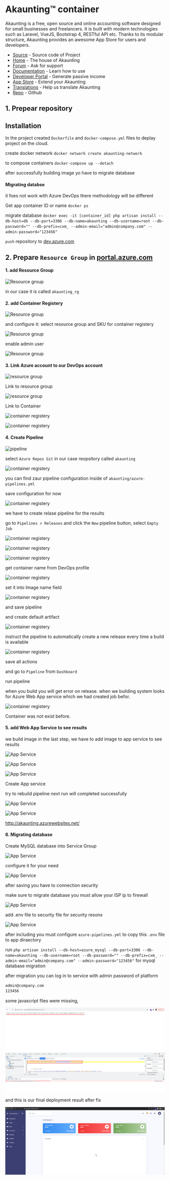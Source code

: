 ﻿# Akaunting™ container

Akaunting is a free, open source and online accounting software designed for small businesses and freelancers. It is built with modern technologies such as Laravel, VueJS, Bootstrap 4, RESTful API etc. Thanks to its modular structure, Akaunting provides an awesome App Store for users and developers.
* [Source](https://github.com/akaunting/akaunting) - Source code of Project
* [Home](https://akaunting.com) - The house of Akaunting
* [Forum](https://akaunting.com/forum) - Ask for support
* [Documentation](https://akaunting.com/docs) - Learn how to use
* [Developer Portal](https://developer.akaunting.com) - Generate passive income
* [App Store](https://akaunting.com/apps) - Extend your Akaunting
* [Translations](https://crowdin.com/project/akaunting) - Help us translate Akaunting
* [Repo](https://github.com/akaunting/akaunting) - Github  

## 1. Prepear repository
## Installation

In the project created ```Dockerfile``` and ```docker-compose.yml``` files to deplay project on the cloud.

create docker network
```docker network create akaunting-network```

to compose containers
```docker-compose up --detach```

after successfully building image yo have to migrate database
#### Migrating databse 

it foes not work with Azure DevOps there methodology will be different

Get app container ID or name
```docker ps```

migrate database
```docker exec -it [container_id] php artisan install --db-host=db --db-port=3306 --db-name=akaunting --db-username=root --db-password="" --db-prefix=cxm_ --admin-email="admin@company.com" --admin-password="123456"```

```push``` repository to [dev.azure.com](dev.azure.com)

## 2. Prepare ```Resource Group``` in [portal.azure.com](portal.azure.com)

#### 1. add Resource Group
![Resource group](./assets/res_group.png)

in our case it is called ```akaunting_rg```
#### 2. add Container Registery
![Resource group](./assets/container_reg.png)

and configure it:
select resource group and SKU for container registery

![Resource group](./assets/container_reg_conf.png)

enable admin user

![Resource group](./assets/container_rg_access.png)

#### 3. Link Azure account to our DevOps account

![resource group](./assets/link_azure_devops.jpeg)

Link to resource group

![resource group](./assets/rg_link.png)

Link to Container

![container registery](./assets/rg_docker.png)

![container registery](./assets/rg_docker_conf.png)

#### 4. Create Pipeline

![pipeline](./assets/pipeline.jpeg)

select ```Azure Repos Git``` in our case reopsitory called ```akaunting```

![container registery](./assets/pipeline_repo.png)

you can find zaur pipeline configuration inside of ```akaunting/azure-pipelines.yml```

save configuration for now

![container registery](./assets/pipeline_save.png)

we have to create relase pipeline for the results

go to ```Pipelines > Releases``` and click the ```New``` pipeline button, select ```Empty Job```

![container registery](./assets/pipeline_release.jpeg)

![container registery](./assets/pipeline_release_job.png)

![container registery](./assets/pipeline_rel_add_jpb.png)

get container name from DevOps profile 

![container registery](./assets/container_name.png)

set it into Image name field

![container registery](./assets/pipeline_image_name.png)

and save pipeline

and create default artifact 

![container registery](./assets/pipeline_artifact.png)

instruct the pipeline to automatically create a new release every time a build is available

![container registery](./assets/contribution.png)

save all actions

and go to ```Pipeline``` from ```Dashboard```

run pipeline

when you build you will get error on release.
when we building system looks for Azure Web App service which we had created job befor. 

![container registery](./assets/pipeline_cont_error.png)

Container was not exist before.

#### 5. add Web App Service to see results

we build image in the last step, we have to add image to app service to see results

![App Service](./assets/app_service.png)

![App Service](./assets/app_service_conf.png)

![App Service](./assets/app_cont_conf.png)

Create App service

try to rebuild pipeline next run will completed successfully

![App Service](./assets/job_success.png)

![App Service](./assets/job_screen.png)

http://akaunting.azurewebsites.net/

#### 6. Migrating database

Create MySQL database into Service Group

![App Service](./assets/azure_my_sql.png)

configure it for your need

![App Service](./assets/my_sql_conf.png)

after saving you have to connection security 

make sure to migrate database you must allow your ISP ip to firewall

![App Service](./assets/my_sql_access.png)

add .env file to security file for security resons

![App Service](./assets/security.png)

after including you must configure ```azure-pipelines.yml``` to copy this ```.env``` file to app diraectory

run ```php artisan install --db-host=azure_mysql --db-port=3306 --db-name=akaunting --db-username=root --db-password="" --db-prefix=cxm_ --admin-email="admin@company.com" --admin-password="123456"``` for mysql database migration 

after migration you can log in to service with admin password of platform 

```sh
admin@company.com
123456
```
some javascript files were missing, 

![App Service](./assets/final_result.png)

and this is our final deployment result after fix

![App Service](./assets/final_result01.png)

